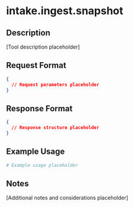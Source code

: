<!--

# CTB Metadata
# Generated: 2025-10-23T14:32:38.701388
# CTB Version: 1.3.3
# Division: System Infrastructure
# Category: infrastructure
# Compliance: 100%
# HEIR ID: HEIR-2025-10-SYS-INFRAS-01

-->

# intake.ingest.snapshot

## Description
[Tool description placeholder]

## Request Format
```json
{
  // Request parameters placeholder
}
```

## Response Format
```json
{
  // Response structure placeholder
}
```

## Example Usage
```bash
# Example usage placeholder
```

## Notes
[Additional notes and considerations placeholder]